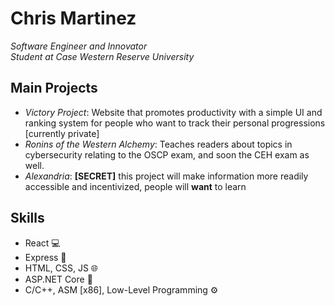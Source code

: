 # Chris Martinez
*Software Engineer and Innovator*<br>
*Student at Case Western Reserve University*

## **Main Projects**
* *Victory Project*: Website that promotes productivity with a simple UI and ranking system for people who want to track their personal progressions [currently private]
* *Ronins of the Western Alchemy*: Teaches readers about topics in cybersecurity relating to the OSCP exam, and soon the CEH exam as well.
* *Alexandria*: **[SECRET]** this project will make information more readily accessible and incentivized, people will **want** to learn

## **Skills**
* React :computer:
* Express :floppy_disk:
* HTML, CSS, JS :globe_with_meridians:
* ASP.NET Core :abacus:
* C/C++, ASM [x86], Low-Level Programming :gear:
